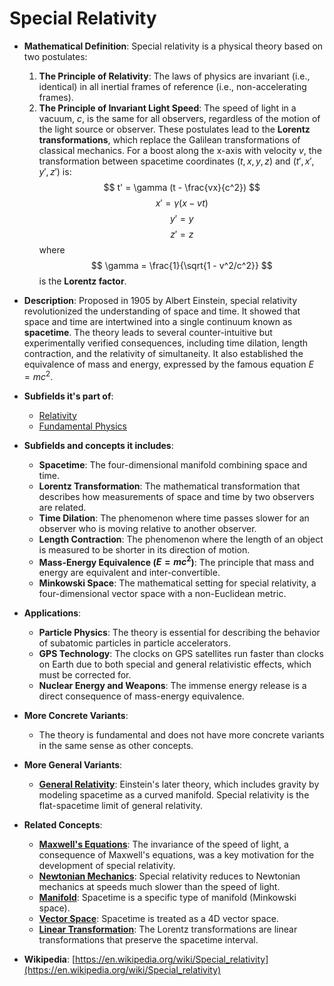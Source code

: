 # Special Relativity

- **Mathematical Definition**: Special relativity is a physical theory based on two postulates:
    1.  **The Principle of Relativity**: The laws of physics are invariant (i.e., identical) in all inertial frames of reference (i.e., non-accelerating frames).
    2.  **The Principle of Invariant Light Speed**: The speed of light in a vacuum, $c$, is the same for all observers, regardless of the motion of the light source or observer.
These postulates lead to the **Lorentz transformations**, which replace the Galilean transformations of classical mechanics. For a boost along the x-axis with velocity $v$, the transformation between spacetime coordinates $(t, x, y, z)$ and $(t', x', y', z')$ is:
$$ t' = \gamma (t - \frac{vx}{c^2}) $$
$$ x' = \gamma (x - vt) $$
$$ y' = y $$
$$ z' = z $$
  where $$ \gamma = \frac{1}{\sqrt{1 - v^2/c^2}} $$ is the **Lorentz factor**.

- **Description**: Proposed in 1905 by Albert Einstein, special relativity revolutionized the understanding of space and time. It showed that space and time are intertwined into a single continuum known as **spacetime**. The theory leads to several counter-intuitive but experimentally verified consequences, including time dilation, length contraction, and the relativity of simultaneity. It also established the equivalence of mass and energy, expressed by the famous equation $E=mc^2$.

- **Subfields it's part of**:
    - [Relativity](https://en.wikipedia.org/wiki/Theory_of_relativity)
    - [Fundamental Physics](https://en.wikipedia.org/wiki/Fundamental_physics)

- **Subfields and concepts it includes**:
    - **Spacetime**: The four-dimensional manifold combining space and time.
    - **Lorentz Transformation**: The mathematical transformation that describes how measurements of space and time by two observers are related.
    - **Time Dilation**: The phenomenon where time passes slower for an observer who is moving relative to another observer.
    - **Length Contraction**: The phenomenon where the length of an object is measured to be shorter in its direction of motion.
    - **Mass-Energy Equivalence ($E=mc^2$)**: The principle that mass and energy are equivalent and inter-convertible.
    - **Minkowski Space**: The mathematical setting for special relativity, a four-dimensional vector space with a non-Euclidean metric.

- **Applications**:
    - **Particle Physics**: The theory is essential for describing the behavior of subatomic particles in particle accelerators.
    - **GPS Technology**: The clocks on GPS satellites run faster than clocks on Earth due to both special and general relativistic effects, which must be corrected for.
    - **Nuclear Energy and Weapons**: The immense energy release is a direct consequence of mass-energy equivalence.

- **More Concrete Variants**:
    - The theory is fundamental and does not have more concrete variants in the same sense as other concepts.

- **More General Variants**:
    - **[General Relativity](../general_relativity/einstein_field_equations.md)**: Einstein's later theory, which includes gravity by modeling spacetime as a curved manifold. Special relativity is the flat-spacetime limit of general relativity.

- **Related Concepts**:
    - **[Maxwell's Equations](../electromagnetism/maxwells_equations.md)**: The invariance of the speed of light, a consequence of Maxwell's equations, was a key motivation for the development of special relativity.
    - **[Newtonian Mechanics](../classical_mechanics/newtons_laws.md)**: Special relativity reduces to Newtonian mechanics at speeds much slower than the speed of light.
    - **[Manifold](../../pure_mathematics/geometry/manifold.md)**: Spacetime is a specific type of manifold (Minkowski space).
    - **[Vector Space](../../../pure_mathematics/linear_algebra/vector_space.md)**: Spacetime is treated as a 4D vector space.
    - **[Linear Transformation](../../../pure_mathematics/linear_algebra/linear_transformation.md)**: The Lorentz transformations are linear transformations that preserve the spacetime interval.

- **Wikipedia**: [https://en.wikipedia.org/wiki/Special_relativity](https://en.wikipedia.org/wiki/Special_relativity)
